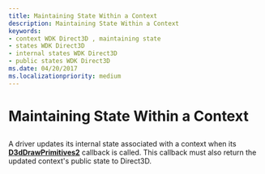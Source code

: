 ```yaml
---
title: Maintaining State Within a Context
description: Maintaining State Within a Context
keywords:
- context WDK Direct3D , maintaining state
- states WDK Direct3D
- internal states WDK Direct3D
- public states WDK Direct3D
ms.date: 04/20/2017
ms.localizationpriority: medium
---
```


# Maintaining State Within a Context


## <span id="ddk_maintaining_state_within_a_context_gg"></span><span id="DDK_MAINTAINING_STATE_WITHIN_A_CONTEXT_GG"></span>


A driver updates its internal state associated with a context when its [**D3dDrawPrimitives2**](/windows-hardware/drivers/ddi/d3dhal/nc-d3dhal-lpd3dhal_drawprimitives2cb) callback is called. This callback must also return the updated context's public state to Direct3D.

 

